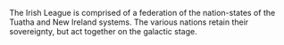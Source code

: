The Irish League is comprised of a federation of the nation-states of the Tuatha and New Ireland systems. The various nations retain their sovereignty, but act together on the galactic stage.